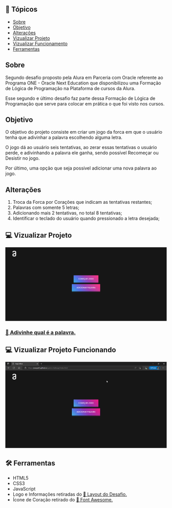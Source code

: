 ## 📌 Tópicos

- [Sobre](#sobre)
- [Objetivo](#objetivo)
- [Alterações](#alterações)
- [Vizualizar Projeto](#💻-vizualizar-projeto)
- [Vizualizar Funcionamento](#💻-vizualizar-projeto-funcionando)
- [Ferramentas](#🛠️-ferramentas)

## Sobre

Segundo desafio proposto pela Alura em Parceria com Oracle referente ao Programa ONE - Oracle Next Education que disponibilizou uma Formação de Lógica de Programação na Plataforma de cursos da Alura.

Esse segundo e último desafio faz parte dessa Formação de Lógica de Programação que serve para colocar em prática o que foi visto nos cursos.

## Objetivo

O objetivo do projeto consiste em criar um jogo da forca em que o usuário tenha que adivinhar a palavra escolhendo alguma letra.

O jogo dá ao usuário seis tentativas, ao zerar essas tentativas o usuário perde, e adivinhando a palavra ele ganha, sendo possível Recomeçar ou Desistir no jogo.

Por último, uma opção que seja possível adicionar uma nova palavra ao jogo.

## Alterações

1. Troca da Forca por Corações que indicam as tentativas restantes;
2. Palavras com somente 5 letras;
3. Adicionando mais 2 tentativas, no total 8 tentativas;
4. Identificar o teclado do usuário quando pressionado a letra desejada;

## 💻 Vizualizar Projeto

![Imagem do Projeto](./.github/preview.png)

### [🧩 Adivinhe qual é a palavra.](https://joaopdr3.github.io/game-challenge/)

## 💻 Vizualizar Projeto Funcionando

![Demonstração do Projeto Funcionando.](./.github/preview-running.gif)

## 🛠️ Ferramentas

- HTML5
- CSS3
- JavaScript
- Logo e Informações retiradas do [🔗 Layout do Desafio.](<https://www.figma.com/file/VmlIMe0bV8m9Zu5StrNJUF/Alura-Challenge---Desafio-2---L%C3%B3gica-(Copy)?node-id=18%3A171>)
- Ícone de Coração retirado do [🔗 Font Awesome.](https://fontawesome.com/)
